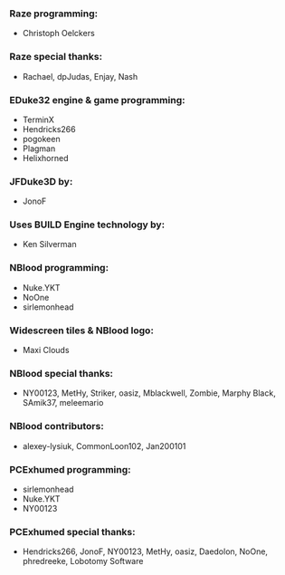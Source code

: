 ### Raze programming:
  * Christoph Oelckers

### Raze special thanks:
  * Rachael, dpJudas, Enjay, Nash
  
### EDuke32 engine & game programming:
  * TerminX
  * Hendricks266
  * pogokeen
  * Plagman
  * Helixhorned
  
### JFDuke3D by:
  * JonoF
  
### Uses BUILD Engine technology by:
  * Ken Silverman
  
### NBlood programming:
  * Nuke.YKT
  * NoOne
  * sirlemonhead
  
### Widescreen tiles & NBlood logo:
  * Maxi Clouds
  
### NBlood special thanks:
  * NY00123, MetHy, Striker, oasiz, Mblackwell, Zombie, Marphy Black, SAmik37, meleemario

### NBlood contributors:

  * alexey-lysiuk, CommonLoon102, Jan200101

### PCExhumed programming:
  * sirlemonhead
  * Nuke.YKT
  * NY00123

### PCExhumed special thanks:
  * Hendricks266, JonoF, NY00123, MetHy, oasiz, Daedolon, NoOne, phredreeke, Lobotomy Software
